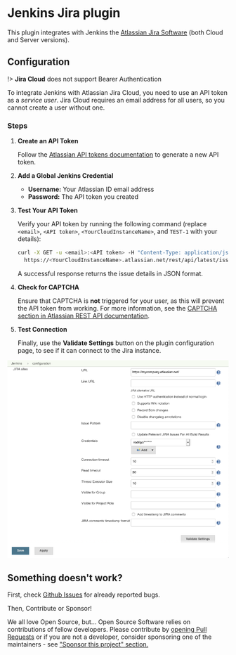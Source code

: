 # Jenkins Jira plugin

This plugin integrates with Jenkins the [Atlassian Jira Software](http://www.atlassian.com/software/jira/) (both Cloud and Server versions). 

## Configuration

!> **Jira Cloud** does not support Bearer Authentication

To integrate Jenkins with Atlassian Jira Cloud, you need to use an API token as a _service user_. Jira Cloud requires an email address for all users, so you cannot create a user without one.

### Steps

1. **Create an API Token**

    Follow the [Atlassian API tokens documentation](https://confluence.atlassian.com/cloud/api-tokens-938839638.html) to generate a new API token.

2. **Add a Global Jenkins Credential**

    - **Username:** Your Atlassian ID email address
    - **Password:** The API token you created

3. **Test Your API Token**

    Verify your API token by running the following command (replace `<email>`, `<API token>`, `<YourCloudInstanceName>`, and `TEST-1` with your details):

    ```bash
    curl -X GET -u <email>:<API token> -H "Content-Type: application/json" \
      https://<YourCloudInstanceName>.atlassian.net/rest/api/latest/issue/TEST-1
    ```

    A successful response returns the issue details in JSON format.

4. **Check for CAPTCHA**

    Ensure that CAPTCHA is **not** triggered for your user, as this will prevent the API token from working. For more information, see the [CAPTCHA section in Atlassian REST API documentation](https://developer.atlassian.com/cloud/jira/platform/jira-rest-api-basic-authentication/).

5. **Test Connection**
    
    Finally, use the **Validate Settings** button on the plugin configuration page, to see if it can connect to the Jira instance.

![plugin-configuration](images/Plugin_Configuration.png)


## Something doesn't work?

First, check [Github Issues](https://github.com/jenkinsci/jira-plugin/issues) for already reported bugs.

Then, Contribute or Sponsor!

We all love Open Source, but... Open Source Software relies on contributions of fellow developers. Please contribute by [opening Pull Requests](#contributing) or if you are not a developer, consider sponsoring one of the maintainers - see ["Sponsor this project" section.](https://github.com/jenkinsci/jira-plugin)